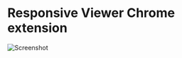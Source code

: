 # Responsive Viewer Chrome extension


![Screenshot](https://raw.githubusercontent.com/skmail/responsive-viewer/master/screenshot.png)
